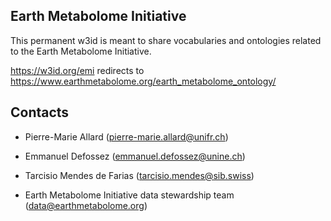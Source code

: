 ## Earth Metabolome Initiative

This permanent w3id is meant to share vocabularies and ontologies related to the Earth Metabolome Initiative.

https://w3id.org/emi redirects to https://www.earthmetabolome.org/earth_metabolome_ontology/


## Contacts 

- Pierre-Marie Allard (pierre-marie.allard@unifr.ch)
- Emmanuel Defossez (emmanuel.defossez@unine.ch)
- Tarcisio Mendes de Farias (tarcisio.mendes@sib.swiss)

- Earth Metabolome Initiative data stewardship team (data@earthmetabolome.org)


